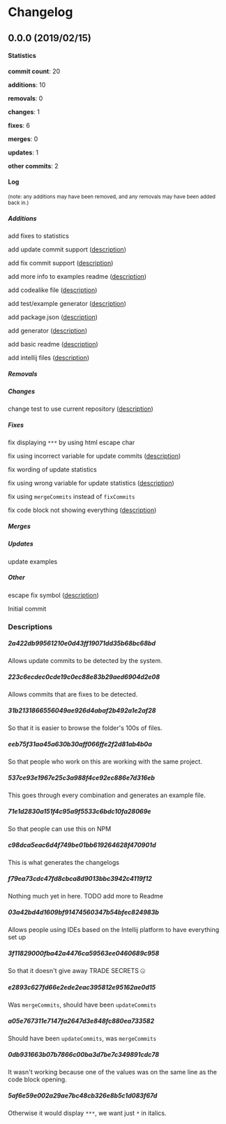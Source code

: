 # Changelog
## 0.0.0 (2019/02/15)
#### Statistics
**commit count**: 20

**additions**: 10

**removals**: 0

**changes**: 1

**fixes**: 6

**merges**: 0

**updates**: 1

**other commits**: 2

#### Log
<small>(note: any additions may have been removed, and any removals may have been added back in.)</small>
##### Additions
 add fixes to statistics

 add update commit support ([description](#2a422db99561210e0d43ff19071dd35b68bc68bd-15))

 add fix commit support ([description](#223c6ecdec0cde19c0ec88e83b29aed6904d2e08-15))

 add more info to examples readme ([description](#31b2131866556049ae926d4abaf2b492a1e2af28-15))

 add codealike file ([description](#eeb75f31aa45a630b30aff066ffe2f2d81ab4b0a-15))

 add test/example generator ([description](#537ce93e1967e25c3a988f4ce92ec886e7d316eb-15))

 add package.json ([description](#71e1d2830a151f4c95a9f5533c6bdc10fa28069e-15))

 add generator ([description](#c98dca5eac6d4f749be01bb619264628f470901d-15))

 add basic readme ([description](#f79ea73cdc47fd8cbca8d9013bbc3942c4119f12-15))

 add intellij files ([description](#03a42bd4d1609bf91474560347b54bfec824983b-15))

##### Removals

##### Changes
 change test to use current repository ([description](#3f11829000fba42a4476ca59563ee0460689c958-15))

##### Fixes
 fix displaying `***` by using html escape char

 fix using incorrect variable for update commits ([description](#e2893c627fd66e2ede2eac395812e95162ae0d15-15))

 fix wording of update statistics

 fix using wrong variable for update statistics ([description](#a05e767311e7147fa2647d3e848fc880ea733582-15))

 fix using `mergeCommits` instead of `fixCommits`

 fix code block not showing everything ([description](#0db931663b07b7866c00ba3d7be7c349891cdc78-15))

##### Merges

##### Updates
 update examples

##### Other
 escape fix symbol ([description](#5af6e59e002a29ae7bc48cb326e8b5c1d083f67d-15))

 Initial commit

### Descriptions
##### 2a422db99561210e0d43ff19071dd35b68bc68bd
Allows update commits to be detected by the system.
##### 223c6ecdec0cde19c0ec88e83b29aed6904d2e08
Allows commits that are fixes to be detected.
##### 31b2131866556049ae926d4abaf2b492a1e2af28
So that it is easier to browse the folder's 100s of files.
##### eeb75f31aa45a630b30aff066ffe2f2d81ab4b0a
So that people who work on this are working with the same project.
##### 537ce93e1967e25c3a988f4ce92ec886e7d316eb
This goes through every combination and generates an example file.
##### 71e1d2830a151f4c95a9f5533c6bdc10fa28069e
So that people can use this on NPM
##### c98dca5eac6d4f749be01bb619264628f470901d
This is what generates the changelogs
##### f79ea73cdc47fd8cbca8d9013bbc3942c4119f12
Nothing much yet in here. TODO add more to Readme
##### 03a42bd4d1609bf91474560347b54bfec824983b
Allows people using IDEs based on the Intellij platform to have everything set up
##### 3f11829000fba42a4476ca59563ee0460689c958
So that it doesn't give away TRADE SECRETS 🤐
##### e2893c627fd66e2ede2eac395812e95162ae0d15
Was `mergeCommits`, should have been `updateCommits`
##### a05e767311e7147fa2647d3e848fc880ea733582
Should have been `updateCommits`, was `mergeCommits`
##### 0db931663b07b7866c00ba3d7be7c349891cdc78
It wasn't working because one of the values was on the same line as the code block opening.
##### 5af6e59e002a29ae7bc48cb326e8b5c1d083f67d
Otherwise it would display `***`, we want just `*` in italics.
